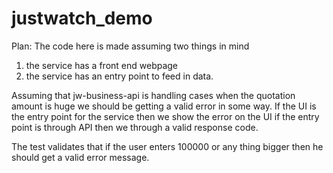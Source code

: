 # justwatch_demo

Plan:
The code here is made assuming two things in mind 
  1. the service has a front end webpage
  2. the service has an entry point to feed in data.

Assuming that jw-business-api is handling cases when the quotation amount is huge we should be getting a valid error in some way.
If the UI is the entry point for the service then we show the error on the UI if the entry point is through API then we through a valid response code. 


The test validates that if the user enters 100000 or any thing bigger then he should get a valid error message.

